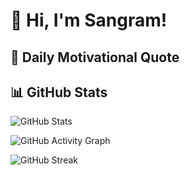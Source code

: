 
# 👋 Hi, I'm Sangram!

## 🌟 Daily Motivational Quote  
> 


## 📊 GitHub Stats
![GitHub Stats](https://github-readme-stats.vercel.app/api?username=SangramBehera2001&show_icons=true&theme=radical)


![GitHub Activity Graph](https://github-readme-activity-graph.vercel.app/graph?username=SangramBehera2001&theme=github-dark)

![GitHub Streak](https://streak-stats.demolab.com/?user=SangramBehera2001&theme=dark&v=2)


